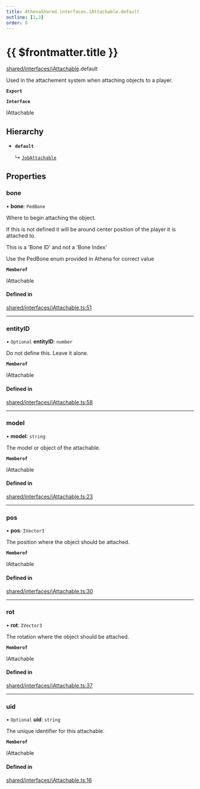 ```yaml
---
title: AthenaShared.interfaces.iAttachable.default
outline: [1,3]
order: 0
---
```


# {{ $frontmatter.title }}


[shared/interfaces/iAttachable](../modules/shared_interfaces_iAttachable.md).default

Used in the attachement system when attaching objects to a player.

**`Export`**

**`Interface`**

IAttachable

## Hierarchy

- **`default`**

  ↳ [`JobAttachable`](shared_interfaces_iAttachable_JobAttachable.md)

## Properties

### bone

• **bone**: `PedBone`

Where to begin attaching the object.

If this is not defined it will be around center position of the player it is attached to.

This is a 'Bone ID' and not a 'Bone Index'

Use the PedBone enum provided in Athena for correct value

**`Memberof`**

IAttachable

#### Defined in

[shared/interfaces/iAttachable.ts:51](https://github.com/Stuyk/altv-athena/blob/9c488f0/src/core/shared/interfaces/iAttachable.ts#L51)

___

### entityID

• `Optional` **entityID**: `number`

Do not define this. Leave it alone.

**`Memberof`**

IAttachable

#### Defined in

[shared/interfaces/iAttachable.ts:58](https://github.com/Stuyk/altv-athena/blob/9c488f0/src/core/shared/interfaces/iAttachable.ts#L58)

___

### model

• **model**: `string`

The model or object of the attachable.

**`Memberof`**

IAttachable

#### Defined in

[shared/interfaces/iAttachable.ts:23](https://github.com/Stuyk/altv-athena/blob/9c488f0/src/core/shared/interfaces/iAttachable.ts#L23)

___

### pos

• **pos**: `IVector3`

The position where the object should be attached.

**`Memberof`**

IAttachable

#### Defined in

[shared/interfaces/iAttachable.ts:30](https://github.com/Stuyk/altv-athena/blob/9c488f0/src/core/shared/interfaces/iAttachable.ts#L30)

___

### rot

• **rot**: `IVector3`

The rotation where the object should be attached.

**`Memberof`**

IAttachable

#### Defined in

[shared/interfaces/iAttachable.ts:37](https://github.com/Stuyk/altv-athena/blob/9c488f0/src/core/shared/interfaces/iAttachable.ts#L37)

___

### uid

• `Optional` **uid**: `string`

The unique identifier for this attachable.

**`Memberof`**

IAttachable

#### Defined in

[shared/interfaces/iAttachable.ts:16](https://github.com/Stuyk/altv-athena/blob/9c488f0/src/core/shared/interfaces/iAttachable.ts#L16)
